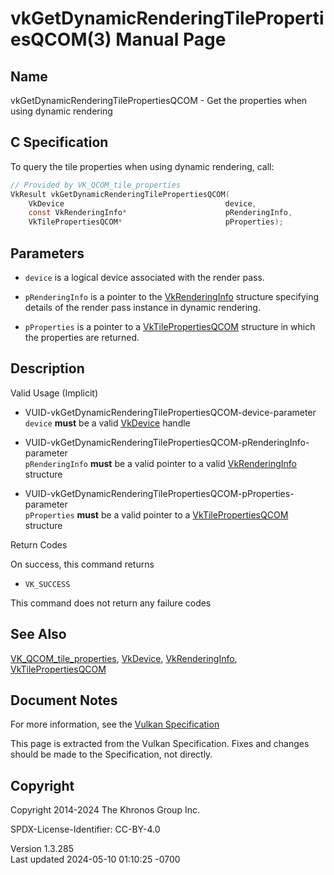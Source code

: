 # vkGetDynamicRenderingTilePropertiesQCOM(3) Manual Page

## Name

vkGetDynamicRenderingTilePropertiesQCOM - Get the properties when using
dynamic rendering



## <a href="#_c_specification" class="anchor"></a>C Specification

To query the tile properties when using dynamic rendering, call:

``` c
// Provided by VK_QCOM_tile_properties
VkResult vkGetDynamicRenderingTilePropertiesQCOM(
    VkDevice                                    device,
    const VkRenderingInfo*                      pRenderingInfo,
    VkTilePropertiesQCOM*                       pProperties);
```

## <a href="#_parameters" class="anchor"></a>Parameters

- `device` is a logical device associated with the render pass.

- `pRenderingInfo` is a pointer to the
  [VkRenderingInfo](https://registry.khronos.org/vulkan/specs/1.3-extensions/man/html/VkRenderingInfo.html) structure specifying details
  of the render pass instance in dynamic rendering.

- `pProperties` is a pointer to a
  [VkTilePropertiesQCOM](https://registry.khronos.org/vulkan/specs/1.3-extensions/man/html/VkTilePropertiesQCOM.html) structure in which
  the properties are returned.

## <a href="#_description" class="anchor"></a>Description

Valid Usage (Implicit)

- <a href="#VUID-vkGetDynamicRenderingTilePropertiesQCOM-device-parameter"
  id="VUID-vkGetDynamicRenderingTilePropertiesQCOM-device-parameter"></a>
  VUID-vkGetDynamicRenderingTilePropertiesQCOM-device-parameter  
  `device` **must** be a valid [VkDevice](https://registry.khronos.org/vulkan/specs/1.3-extensions/man/html/VkDevice.html) handle

- <a
  href="#VUID-vkGetDynamicRenderingTilePropertiesQCOM-pRenderingInfo-parameter"
  id="VUID-vkGetDynamicRenderingTilePropertiesQCOM-pRenderingInfo-parameter"></a>
  VUID-vkGetDynamicRenderingTilePropertiesQCOM-pRenderingInfo-parameter  
  `pRenderingInfo` **must** be a valid pointer to a valid
  [VkRenderingInfo](https://registry.khronos.org/vulkan/specs/1.3-extensions/man/html/VkRenderingInfo.html) structure

- <a
  href="#VUID-vkGetDynamicRenderingTilePropertiesQCOM-pProperties-parameter"
  id="VUID-vkGetDynamicRenderingTilePropertiesQCOM-pProperties-parameter"></a>
  VUID-vkGetDynamicRenderingTilePropertiesQCOM-pProperties-parameter  
  `pProperties` **must** be a valid pointer to a
  [VkTilePropertiesQCOM](https://registry.khronos.org/vulkan/specs/1.3-extensions/man/html/VkTilePropertiesQCOM.html) structure

Return Codes

On success, this command returns

- `VK_SUCCESS`

This command does not return any failure codes

## <a href="#_see_also" class="anchor"></a>See Also

[VK_QCOM_tile_properties](https://registry.khronos.org/vulkan/specs/1.3-extensions/man/html/VK_QCOM_tile_properties.html),
[VkDevice](https://registry.khronos.org/vulkan/specs/1.3-extensions/man/html/VkDevice.html), [VkRenderingInfo](https://registry.khronos.org/vulkan/specs/1.3-extensions/man/html/VkRenderingInfo.html),
[VkTilePropertiesQCOM](https://registry.khronos.org/vulkan/specs/1.3-extensions/man/html/VkTilePropertiesQCOM.html)

## <a href="#_document_notes" class="anchor"></a>Document Notes

For more information, see the <a
href="https://registry.khronos.org/vulkan/specs/1.3-extensions/html/vkspec.html#vkGetDynamicRenderingTilePropertiesQCOM"
target="_blank" rel="noopener">Vulkan Specification</a>

This page is extracted from the Vulkan Specification. Fixes and changes
should be made to the Specification, not directly.

## <a href="#_copyright" class="anchor"></a>Copyright

Copyright 2014-2024 The Khronos Group Inc.

SPDX-License-Identifier: CC-BY-4.0

Version 1.3.285  
Last updated 2024-05-10 01:10:25 -0700
